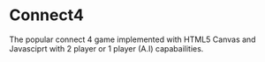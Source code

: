 # Connect4

The popular connect 4 game implemented with HTML5 Canvas and Javasciprt with 2 player or 1 player (A.I) capabailities.